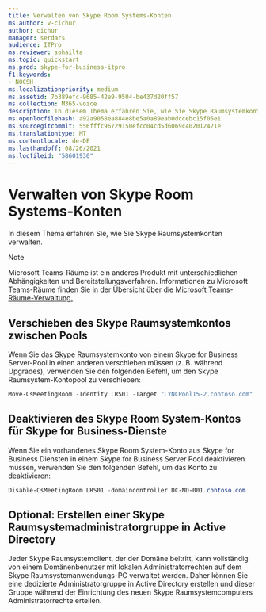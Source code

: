 ```yaml
---
title: Verwalten von Skype Room Systems-Konten
ms.author: v-cichur
author: cichur
manager: serdars
audience: ITPro
ms.reviewer: sohailta
ms.topic: quickstart
ms.prod: skype-for-business-itpro
f1.keywords:
- NOCSH
ms.localizationpriority: medium
ms.assetid: 7b389efc-9685-42e9-9504-be437d20ff57
ms.collection: M365-voice
description: In diesem Thema erfahren Sie, wie Sie Skype Raumsystemkonten verwalten.
ms.openlocfilehash: a92a9058ea884e8be5a0a89eab0dccebc15f05e1
ms.sourcegitcommit: 556fffc96729150efcc04cd5d6069c402012421e
ms.translationtype: MT
ms.contentlocale: de-DE
ms.lasthandoff: 08/26/2021
ms.locfileid: "58601930"
---
```

# <a name="manage-skype-room-system-accounts"></a>Verwalten von Skype Room Systems-Konten
 
In diesem Thema erfahren Sie, wie Sie Skype Raumsystemkonten verwalten. 

> [!NOTE]
> Microsoft Teams-Räume ist ein anderes Produkt mit unterschiedlichen Abhängigkeiten und Bereitstellungsverfahren. Informationen zu Microsoft Teams-Räume finden Sie in der Übersicht über die [Microsoft Teams-Räume-Verwaltung.](/microsoftteams/rooms/rooms-manage)
  
## <a name="move-the-skype-room-system-account-between-pools"></a>Verschieben des Skype Raumsystemkontos zwischen Pools

Wenn Sie das Skype Raumsystemkonto von einem Skype for Business Server-Pool in einen anderen verschieben müssen (z. B. während Upgrades), verwenden Sie den folgenden Befehl, um den Skype Raumsystem-Kontopool zu verschieben: 
  
```powershell
Move-CsMeetingRoom -Identity LRS01 -Target "LYNCPool15-2.contoso.com"
```

## <a name="disable-the-skype-room-system-account-for-skype-for-business-services"></a>Deaktivieren des Skype Room System-Kontos für Skype for Business-Dienste

Wenn Sie ein vorhandenes Skype Room System-Konto aus Skype for Business Diensten in einem Skype for Business Server Pool deaktivieren müssen, verwenden Sie den folgenden Befehl, um das Konto zu deaktivieren: 
  
```powershell
Disable-CsMeetingRoom LRS01 -domaincontroller DC-ND-001.contoso.com
```

## <a name="optional-create-a-skype-room-system-administrator-group-in-active-directory"></a>Optional: Erstellen einer Skype Raumsystemadministratorgruppe in Active Directory

Jeder Skype Raumsystemclient, der der Domäne beitritt, kann vollständig von einem Domänenbenutzer mit lokalen Administratorrechten auf dem Skype Raumsystemanwendungs-PC verwaltet werden. Daher können Sie eine dedizierte Administratorgruppe in Active Directory erstellen und dieser Gruppe während der Einrichtung des neuen Skype Raumsystemcomputers Administratorrechte erteilen.

